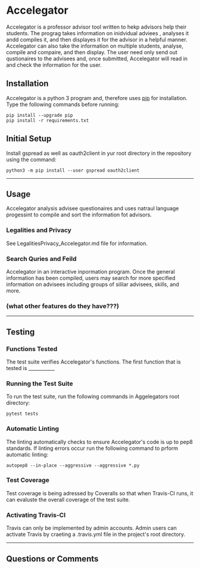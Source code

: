 # Accelegator

Accelegator is a professor advisor tool written to hekp advisors help their students. The prograg takes information on inidvidual adviees , analyses it andd compiles it, and then displayes it for the advisor in a helpful manner. Accelegator can also take the information on multiple students, analyse, compile and compaire, and then display. The user need only send out qustionaires to the advisees and, once submitted, Accelegator will read in and check the information for the user.

## Installation

Accelegator is a python 3 program and, therefore uses [pip](https://pip.pypa.io/en/stable/installing/) for installation. Type the following commands before running:

```shell
pip install --upgrade pip
pip install -r requirements.txt
```

## Initial Setup

Install gspread as well as oauth2client in yur root directory in the repository using the command:

```shell
python3 -m pip install --user gspread oauth2client
```

---

## Usage

Accelegator analysis advisee questionaires and uses natraul language progessint to compile and sort the information fot advisors.

### Legalities and Privacy

See LegalitiesPrivacy_Accelegator.md file for information.

### Search Quries and Feild

Accelegator in an interactive inpormation program. Once the general information has been compiled, users may search for more specified information on advisees including groups of sililar advisees, skills, and more.

### (what other features do they have???)

---

## Testing

### Functions Tested

The test suite verifies Accelegator's functions. The first function that is tested is ___________

### Running the Test Suite

To run the test suite, run the following commands in Aggelegators root directory:

```shell
pytest tests
```

### Automatic Linting

The linting automatically checks to ensure Accelegator's code is up to pep8 standards. If linting errors occur run the following command to prform automatic linting:

```shell
autopep8 --in-place --aggressive --aggressive *.py
```

### Test Coverage

Test coverage is being adressed by Coveralls so that when Travis-CI runs, it can evaluste the overall coverage of the test suite.

### Activating Travis-CI

Travis can only be implemented by admin accounts. Admin users can activate Travis by craeting a .travis.yml file in the project's root directory.

---

## Questions or Comments
